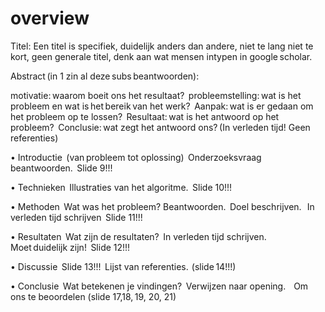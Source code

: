 # overview

Titel: Een titel is specifiek, duidelijk anders dan andere, niet te lang niet te kort, geen generale titel, denk aan wat mensen intypen in google scholar. 

Abstract (in 1 zin al deze subs beantwoorden): 

motivatie: waarom boeit ons het resultaat? 
probleemstelling: wat is het probleem en wat is het bereik van het werk? 
Aanpak: wat is er gedaan om het probleem op te lossen? 
Resultaat: wat is het antwoord op het probleem? 
Conclusie: wat zegt het antwoord ons? (In verleden tijd! Geen referenties)  

• Introductie  (van probleem tot oplossing)  Onderzoeksvraag beantwoorden.  Slide 9!!!  

• Technieken  Illustraties van het algoritme.  Slide 10!!! 

• Methoden  Wat was het probleem? Beantwoorden.  Doel beschrijven.   In verleden tijd schrijven  Slide 11!!!  

• Resultaten  Wat zijn de resultaten?  In verleden tijd schrijven.  Moet duidelijk zijn!  Slide 12!!!  

• Discussie  Slide 13!!!  Lijst van referenties.  (slide 14!!!) 

• Conclusie  Wat betekenen je vindingen?  Verwijzen naar opening.    Om ons te beoordelen (slide 17,18, 19, 20, 21) 

